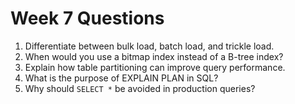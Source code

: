 # Week 7 Questions

1. Differentiate between bulk load, batch load, and trickle load.
2. When would you use a bitmap index instead of a B-tree index?
3. Explain how table partitioning can improve query performance.
4. What is the purpose of EXPLAIN PLAN in SQL?
5. Why should `SELECT *` be avoided in production queries?
